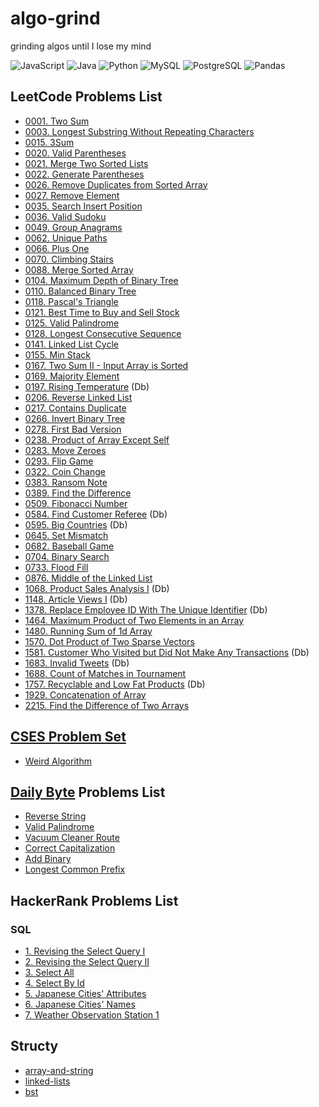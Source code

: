 # algo-grind

grinding algos until I lose my mind

![JavaScript](https://img.shields.io/badge/-JavaScript-f7df1e?style=flat&logo=javascript&logoColor=black)
![Java](https://img.shields.io/badge/-Java-f89820?style=flat&logo=java&logoColor=white)
![Python](https://img.shields.io/badge/-Python-3776ab?style=flat&logo=python&logoColor=white)
![MySQL](https://img.shields.io/badge/MySQL-00000F?style=flat&logo=mysql&logoColor=white)
![PostgreSQL](https://img.shields.io/badge/PostgreSQL-316192?style=flat&logo=postgresql&logoColor=white)
![Pandas](https://img.shields.io/badge/Pandas-2C2D72?style=flat&logo=pandas&logoColor=white)

## LeetCode Problems List

- [0001. Two Sum](./leetCode/0001_two_sum.md)
- [0003. Longest Substring Without Repeating Characters](./leetCode/0003_longest_substring_without_repeating_characters.md)
- [0015. 3Sum](./leetCode/0015_3sum.py)
- [0020. Valid Parentheses](./leetCode/0020_valid_parentheses.md)
- [0021. Merge Two Sorted Lists](./leetCode/0021_merge_two_sorted_lists.md)
- [0022. Generate Parentheses](./leetCode/0022_generate_parentheses.md)
- [0026. Remove Duplicates from Sorted Array](./leetCode/0026_remove_duplicates_from_sorted_array.md)
- [0027. Remove Element](./leetCode/0027_remove_element.md)
- [0035. Search Insert Position](./leetCode/0035_search_insert_position.py)
- [0036. Valid Sudoku](./leetCode/0036_valid_sudoku.md)
- [0049. Group Anagrams](./leetCode/0049_group_anagrams.md)
- [0062. Unique Paths](./leetCode/0062_unique_paths.md)
- [0066. Plus One](./leetCode/0066_plus_one.py)
- [0070. Climbing Stairs](./leetCode/0070_climbing_stairs.py)
- [0088. Merge Sorted Array](./leetCode/0088_merge_sorted_array.md)
- [0104. Maximum Depth of Binary Tree](./leetCode/0104_maximum_depth_of_binary_tree.py)
- [0110. Balanced Binary Tree](./leetCode/0110_balanced_binary_tree.py)
- [0118. Pascal's Triangle](./leetCode/0118_pascals_triangle.md)
- [0121. Best Time to Buy and Sell Stock](./leetCode/0121_best_time_to_buy_and_sell_stock.md)
- [0125. Valid Palindrome](./leetCode/0125_valid_palindrome.md)
- [0128. Longest Consecutive Sequence](./leetCode/0128_longest_consecutive_sequence.md)
- [0141. Linked List Cycle](./leetCode/0141_linked_list_cycle.py)
- [0155. Min Stack](./leetCode/0155_min_stack.md)
- [0167. Two Sum II - Input Array is Sorted](./leetCode/0167_two_sum_II_input_array_is_sorted.md)
- [0169. Majority Element](./leetCode/0169_majority_element.py)
- [0197. Rising Temperature](./leetCode/SQL/0197_rising_temperature.md) (Db)
- [0206. Reverse Linked List](./leetCode/0206_reverse_linked_list.py)
- [0217. Contains Duplicate](./leetCode/0217_contains_duplicate.py)
- [0266. Invert Binary Tree](./leetCode/0226_invert_binary_tree.py)
- [0278. First Bad Version](./leetCode/0278_first_bad_version.py)
- [0238. Product of Array Except Self](./leetCode/0238_product_of_array_except_self.md)
- [0283. Move Zeroes](./leetCode/0283_move_zeroes.md)
- [0293. Flip Game](./leetCode/0293_flip_game.py)
- [0322. Coin Change](./leetCode/0322_coin_change.py)
- [0383. Ransom Note](./leetCode/0383_ransom_note.py)
- [0389. Find the Difference](./leetCode/0389_find_the_difference.py)
- [0509. Fibonacci Number](./leetCode/0509_fibonacci_number.md)
- [0584. Find Customer Referee](./leetCode/SQL/0584_find_customer_referee.md) (Db)
- [0595. Big Countries](./leetCode/SQL/0595_big_countries.md) (Db)
- [0645. Set Mismatch](./leetCode/0645_set_mismatch.py)
- [0682. Baseball Game](./leetCode/0682_baseball_game.md)
- [0704. Binary Search](./leetCode/0704_binary_search.py)
- [0733. Flood Fill](./leetCode/0733_flood_fill.md)
- [0876. Middle of the Linked List](./leetCode/0876_middle_of_the_linked_list.py)
- [1068. Product Sales Analysis I](./leetCode/SQL/1068_product_sales_analysis_I.md) (Db)
- [1148. Article Views I](./leetCode/0049_group_anagrams.md) (Db)
- [1378. Replace Employee ID With The Unique Identifier](./leetCode/SQL/1378_replace_employee_id_with_the_unique_identifier.md) (Db)
- [1464. Maximum Product of Two Elements in an Array](./leetCode/1464_maximum_product_of_two_elements_in_an_array.md)
- [1480. Running Sum of 1d Array](./leetCode/1480_running_sum_of_1d_array.md)
- [1570. Dot Product of Two Sparse Vectors](./leetcode/1570_dot_product_of_two_sparse_vectors.py)
- [1581. Customer Who Visited but Did Not Make Any Transactions](./leetCode/SQL/1581_customer_who_visited_but_did_not_make_any_transactions.md) (Db)
- [1683. Invalid Tweets](./leetCode/SQL/1683_invalid_tweets.md) (Db)
- [1688. Count of Matches in Tournament](./leetCode/1688_count_of_matches_in_tournament.md)
- [1757. Recyclable and Low Fat Products](./leetCode/SQL/1757_recyclable_and_low_fat_products.md) (Db)
- [1929. Concatenation of Array](./leetCode/1929_concatenation_of_array.md)
- [2215. Find the Difference of Two Arrays](./leetCode/2215_find_the_difference_of_two_arrays.md)

## [CSES Problem Set](https://cses.fi/problemset/list/)

- [Weird Algorithm](./cses/introductory_problems/weird_algorithm.py)

## [Daily Byte](https://thedailybyte.dev/) Problems List

- [Reverse String](./dailyByte/reverse_string.md)
- [Valid Palindrome](./dailyByte/valid_palindrome.md)
- [Vacuum Cleaner Route](./dailyByte/vacuum_cleaner_route.md)
- [Correct Capitalization](./dailyByte/correct_capitalization.md)
- [Add Binary](./dailyByte/add_binary.py)
- [Longest Common Prefix](./dailyByte/longest_common_prefix.py)

## HackerRank Problems List

### SQL

- [1. Revising the Select Query I](./hackerRank/1_revising_the_select_query_I.md)
- [2. Revising the Select Query II](./hackerRank/2_revising_the_select_query_II.md)
- [3. Select All](./hackerRank/3_%20select_all.md)
- [4. Select By Id](./hackerRank/4_select_by_id.md)
- [5. Japanese Cities' Attributes](./hackerRank/5_japanese_cities_attributes.md)
- [6. Japanese Cities' Names](./hackerRank/6_japanese_cities_names.md)
- [7. Weather Observation Station 1](./hackerRank/7_weather_observation_station_1.md)

## Structy

- [array-and-string](./structy/array-and-string.py)
- [linked-lists](./structy/linked-lists.py)
- [bst](./structy/bst.py)
